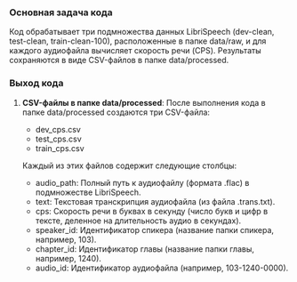 ### Основная задача кода

Код обрабатывает три подмножества данных LibriSpeech (dev-clean, test-clean, train-clean-100), расположенные в папке data/raw, и для каждого аудиофайла вычисляет скорость речи (CPS). Результаты сохраняются в виде CSV-файлов в папке data/processed.

### Выход кода

1. **CSV-файлы в папке data/processed**: После выполнения кода в папке data/processed создаются три CSV-файла:

    - dev_cps.csv
    - test_cps.csv
    - train_cps.csv
    
    Каждый из этих файлов содержит следующие столбцы:
    
    - audio_path: Полный путь к аудиофайлу (формата .flac) в подмножестве LibriSpeech.
    - text: Текстовая транскрипция аудиофайла (из файла .trans.txt).
    - cps: Скорость речи в буквах в секунду (число букв и цифр в тексте, деленное на длительность аудио в секундах).
    - speaker_id: Идентификатор спикера (название папки спикера, например, 103).
    - chapter_id: Идентификатор главы (название папки главы, например, 1240).
    - audio_id: Идентификатор аудиофайла (например, 103-1240-0000).